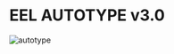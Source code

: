 # EEL AUTOTYPE v3.0 #
![autotype](https://user-images.githubusercontent.com/75825993/122534250-eef81c80-d054-11eb-8039-08fc69ed78fd.png)

